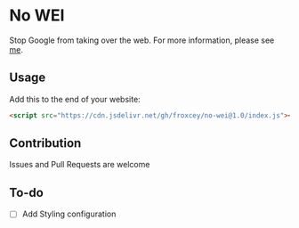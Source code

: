 # No WEI

Stop Google from taking over the web. For more information, please see [me](https://www.fsf.org/blogs/community/web-environment-integrity-is-an-all-out-attack-on-the-free-internet).

## Usage

Add this to the end of your website:

```html
<script src="https://cdn.jsdelivr.net/gh/froxcey/no-wei@1.0/index.js"></script>
```

## Contribution

Issues and Pull Requests are welcome

## To-do

- [ ] Add Styling configuration

